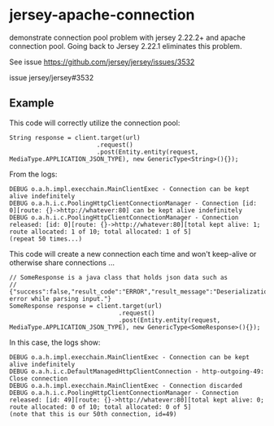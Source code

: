 # jersey-apache-connection
demonstrate connection pool problem with jersey 2.22.2+ and apache connection pool. Going back to Jersey 2.22.1 eliminates this problem.

See issue https://github.com/jersey/jersey/issues/3532

issue jersey/jersey#3532

## Example

This code will correctly utilize the connection pool:

```
String response = client.target(url)
                        .request()
                        .post(Entity.entity(request, MediaType.APPLICATION_JSON_TYPE), new GenericType<String>(){});
```

From the logs:

```
DEBUG o.a.h.impl.execchain.MainClientExec - Connection can be kept alive indefinitely
DEBUG o.a.h.i.c.PoolingHttpClientConnectionManager - Connection [id: 0][route: {}->http://whatever:80] can be kept alive indefinitely
DEBUG o.a.h.i.c.PoolingHttpClientConnectionManager - Connection released: [id: 0][route: {}->http://whatever:80][total kept alive: 1; route allocated: 1 of 10; total allocated: 1 of 5]
(repeat 50 times...)
```

This code will create a new connection each time and won't keep-alive or otherwise share connections ...

```
// SomeResponse is a java class that holds json data such as
// {"success":false,"result_code":"ERROR","result_message":"Deserialization error while parsing input."}
SomeResponse response = client.target(url)
                              .request()
                              .post(Entity.entity(request, MediaType.APPLICATION_JSON_TYPE), new GenericType<SomeResponse>(){});
```

In this case, the logs show:

```
DEBUG o.a.h.impl.execchain.MainClientExec - Connection can be kept alive indefinitely
DEBUG o.a.h.i.c.DefaultManagedHttpClientConnection - http-outgoing-49: Close connection
DEBUG o.a.h.impl.execchain.MainClientExec - Connection discarded
DEBUG o.a.h.i.c.PoolingHttpClientConnectionManager - Connection released: [id: 49][route: {}->http://whatever:80][total kept alive: 0; route allocated: 0 of 10; total allocated: 0 of 5]
(note that this is our 50th connection, id=49)
```  
  
  
